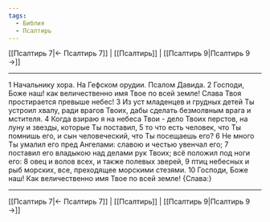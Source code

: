 ```yaml
---
tags:
  - Библия
  - Псалтирь
---
```

[[Псалтирь 7|← Псалтирь 7]] | [[Псалтирь]] | [[Псалтирь 9|Псалтирь 9 →]]

---
1 Начальнику хора. На Гефском орудии. Псалом Давида.
2 Господи, Боже наш! как величественно имя Твое по всей земле! Слава Твоя простирается превыше небес!
3 Из уст младенцев и грудных детей Ты устроил хвалу, ради врагов Твоих, дабы сделать безмолвным врага и мстителя.
4 Когда взираю я на небеса Твои - дело Твоих перстов, на луну и звезды, которые Ты поставил,
5 то что есть человек, что Ты помнишь его, и сын человеческий, что Ты посещаешь его?
6 Не много Ты умалил его пред Ангелами: славою и честью увенчал его;
7 поставил его владыкою над делами рук Твоих; всё положил под ноги его:
8 овец и волов всех, и также полевых зверей,
9 птиц небесных и рыб морских, все, преходящее морскими стезями.
10 Господи, Боже наш! Как величественно имя Твое по всей земле! {Слава:}

---
[[Псалтирь 7|← Псалтирь 7]] | [[Псалтирь]] | [[Псалтирь 9|Псалтирь 9 →]]
